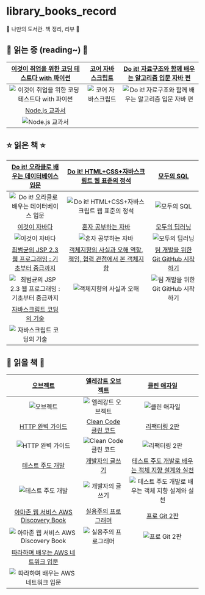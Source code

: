 # library_books_record
📖 나만의 도서관. 책 정리, 리뷰 🔖

## 📌 읽는 중 (reading~) 📌


|[이것이 취업을 위한 코딩 테스트다 with 파이썬](http://www.yes24.com/Product/Goods/91433923?OzSrank=1) |[코어 자바스크립트](http://www.yes24.com/Product/Goods/78586788)|[Do it! 자료구조와 함께 배우는 알고리즘 입문 자바 편](http://www.yes24.com/Product/Goods/60547893?OzSrank=3)| 
| :---: | :---: | :---: |
|![이것이 취업을 위한 코딩 테스트다 with 파이썬](http://image.yes24.com/goods/91433923/L)|![코어 자바스크립트](http://image.yes24.com/goods/78586788/L)|![Do it! 자료구조와 함께 배우는 알고리즘 입문 자바 편](http://image.yes24.com/goods/60547893/L)|
|[Node.js 교과서](http://www.yes24.com/Product/Goods/91213376)|
|![Node.js 교과서](http://image.yes24.com/goods/91213376/L)|

## ⭐ 읽은 책 ⭐
|[Do it! 오라클로 배우는 데이터베이스 입문](http://www.yes24.com/Product/Goods/65849798)|[Do it! HTML+CSS+자바스크립트 웹 표준의 정석](http://www.yes24.com/Product/Goods/96674934)|[모두의 SQL](http://www.yes24.com/Product/Goods/64434562?OzSrank=1)|
| :---: | :---: | :---: | 
|![Do it! 오라클로 배우는 데이터베이스 입문](http://image.yes24.com/goods/65849798/L)|![Do it! HTML+CSS+자바스크립트 웹 표준의 정석](http://image.yes24.com/goods/96674934/L)|![모두의 SQL](http://image.yes24.com/goods/64434562/L)|
|[이것이 자바다](http://www.yes24.com/Product/Goods/15651484)|[혼자 공부하는 자바](http://www.yes24.com/Product/Goods/74269939?OzSrank=1)|[모두의 딥러닝](http://www.yes24.com/Product/Goods/86611190?OzSrank=1)|
|![이것이 자바다](http://image.yes24.com/goods/15651484/L)|![혼자 공부하는 자바](http://image.yes24.com/goods/74269939/L)|![모두의 딥러닝](http://image.yes24.com/goods/86611190/L)
|[최범균의 JSP 2.3 웹 프로그래밍 : 기초부터 중급까지](http://www.yes24.com/Product/Goods/23087975)|[객체지향의 사실과 오해 역할, 책임, 협력 관점에서 본 객체지향](http://www.yes24.com/Product/Goods/18249021?OzSrank=1)|[팀 개발을 위한 Git GitHub 시작하기](http://www.yes24.com/Product/Goods/85382769?OzSrank=1)|
|![최범균의 JSP 2.3 웹 프로그래밍 : 기초부터 중급까지](http://image.yes24.com/momo/TopCate662/MidCate007/66169398.jpg)|![객체지향의 사실과 오해](http://image.yes24.com/momo/TopCate511/MidCate005/51040273.jpg)|![팀 개발을 위한 Git GitHub 시작하기](http://image.yes24.com/goods/85382769/L )|
|[자바스크립트 코딩의 기술](http://www.yes24.com/Product/Goods/85019231?OzSrank=12)|||
|![자바스크립트 코딩의 기술](http://image.yes24.com/goods/85019231/L)|||
## 🎈 읽을 책 🎈
|[오브젝트](http://www.yes24.com/Product/Goods/74219491?OzSrank=1)|[엘레강트 오브젝트](http://www.yes24.com/Product/Goods/96193044?OzSrank=2)|[클린 애자일](http://www.yes24.com/Product/Goods/95728889)|
| :---: | :---: | :---: |
|![오브젝트](http://image.yes24.com/goods/74219491/L)|![엘레강트 오브젝트](http://image.yes24.com/goods/96193044/L)|![클린 애자일](http://image.yes24.com/goods/95728889/L)|
|[HTTP 완벽 가이드](http://www.yes24.com/Product/Goods/15381085)|[Clean Code 클린 코드](http://www.yes24.com/Product/Goods/11681152)|[리팩터링 2판](http://www.yes24.com/Product/Goods/89649360)|
|![HTTP 완벽 가이드](http://image.yes24.com/goods/15381085/L)|![Clean Code 클린 코드](http://image.yes24.com/goods/11681152/L)|![리팩터링 2판](http://image.yes24.com/goods/89649360/L)|
|[테스트 주도 개발](http://www.yes24.com/Product/Goods/12246033)|[개발자의 글쓰기](http://www.yes24.com/Product/Goods/79378905)|[테스트 주도 개발로 배우는 객체 지향 설계와 실천](http://www.yes24.com/Product/Goods/9008455)|
|![테스트 주도 개발](http://image.yes24.com/momo/TopCate344/MidCate002/34310491.jpg)|![개발자의 글쓰기](http://image.yes24.com/goods/79378905/L)|![테스트 주도 개발로 배우는 객체 지향 설계와 실천](http://image.yes24.com/momo/TopCate260/MidCate003/25921196.jpg)|
|[아마존 웹 서비스 AWS Discovery Book](http://www.yes24.com/Product/Goods/69304366?OzSrank=1)|[실용주의 프로그래머](http://www.yes24.com/Product/Goods/12501565)|[프로 Git 2판](http://www.yes24.com/Product/Goods/24841824?OzSrank=4)|
|![아마존 웹 서비스 AWS Discovery Book](http://image.yes24.com/goods/69304366/L)|![실용주의 프로그래머](http://image.yes24.com/goods/12501565/L)|![프로 Git 2판](http://image.yes24.com/goods/24841824/L)|
|[따라하며 배우는 AWS 네트워크 입문](http://www.yes24.com/Product/Goods/93887402)||
|![따라하며 배우는 AWS 네트워크 입문](http://image.yes24.com/goods/93887402/L)||